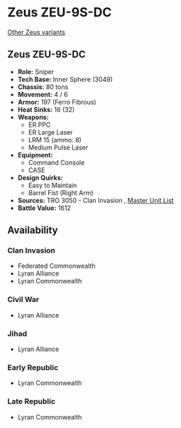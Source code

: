# Zeus ZEU-9S-DC 

[Other Zeus variants](../zeus.md) 

## Zeus ZEU-9S-DC 

- **Role:** Sniper 
- **Tech Base:** Inner Sphere (3049) 
- **Chassis:** 80 tons 
- **Movement:** 4 / 6 
- **Armor:** 197 (Ferro Fibrous) 
- **Heat Sinks:** 16 (32) 
- **Weapons:** 
  - ER PPC 
  - ER Large Laser 
  - LRM 15 (ammo: 8) 
  - Medium Pulse Laser 
- **Equipment:** 
  - Command Console 
  - CASE 
- **Design Quirks:** 
  - Easy to Maintain 
  - Barrel Fist (Right Arm) 
- **Sources:** TRO 3050 - Clan Invasion , [Master Unit List](http://masterunitlist.info/Unit/Details/5438) 
- **Battle Value:** 1612 

## Availability 

### Clan Invasion 

- Federated Commonwealth 
- Lyran Alliance 
- Lyran Commonwealth 

### Civil War 

- Lyran Alliance 

### Jihad 

- Lyran Alliance 

### Early Republic 

- Lyran Commonwealth 

### Late Republic 

- Lyran Commonwealth 

